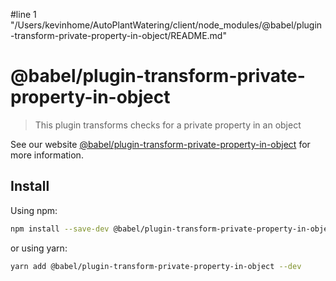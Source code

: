 #line 1 "/Users/kevinhome/AutoPlantWatering/client/node_modules/@babel/plugin-transform-private-property-in-object/README.md"
# @babel/plugin-transform-private-property-in-object

> This plugin transforms checks for a private property in an object

See our website [@babel/plugin-transform-private-property-in-object](https://babeljs.io/docs/babel-plugin-transform-private-property-in-object) for more information.

## Install

Using npm:

```sh
npm install --save-dev @babel/plugin-transform-private-property-in-object
```

or using yarn:

```sh
yarn add @babel/plugin-transform-private-property-in-object --dev
```

